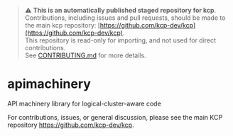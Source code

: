 > ⚠️ **This is an automatically published staged repository for kcp**.   
> Contributions, including issues and pull requests, should be made to the main kcp repository: [https://github.com/kcp-dev/kcp](https://github.com/kcp-dev/kcp).  
> This repository is read-only for importing, and not used for direct contributions.  
> See [CONTRIBUTING.md](./CONTRIBUTING.md) for more details.

# apimachinery

API machinery library for logical-cluster-aware code

For contributions, issues, or general discussion, please see the main KCP repository https://github.com/kcp-dev/kcp.

